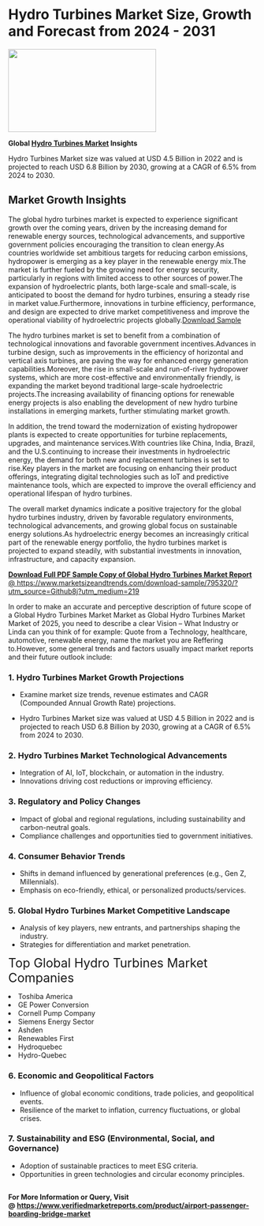<H1>Hydro Turbines Market Size, Growth and Forecast from 2024 - 2031</H1><img class="aligncenter size-medium wp-image-584254" src="https://thirdeyenews.in/wp-content/uploads/2024/09/Global-Market-Research-300x168.jpeg" alt="" width="300" height="168" /><p><strong>Global&nbsp;<a href="https://www.marketsizeandtrends.com/download-sample/795320/?utm_source=Github8j?utm_medium=219">Hydro Turbines Market</a> Insights</strong></p><p>Hydro Turbines Market size was valued at USD 4.5 Billion in 2022 and is projected to reach USD 6.8 Billion by 2030, growing at a CAGR of 6.5% from 2024 to 2030.</p><p><h2>Market Growth Insights</h2> <p>The global hydro turbines market is expected to experience significant growth over the coming years, driven by the increasing demand for renewable energy sources, technological advancements, and supportive government policies encouraging the transition to clean energy.As countries worldwide set ambitious targets for reducing carbon emissions, hydropower is emerging as a key player in the renewable energy mix.The market is further fueled by the growing need for energy security, particularly in regions with limited access to other sources of power.The expansion of hydroelectric plants, both large-scale and small-scale, is anticipated to boost the demand for hydro turbines, ensuring a steady rise in market value.Furthermore, innovations in turbine efficiency, performance, and design are expected to drive market competitiveness and improve the operational viability of hydroelectric projects globally.<a href="download_link" target="_blank">Download Sample</a> </p> <p>The hydro turbines market is set to benefit from a combination of technological innovations and favorable government incentives.Advances in turbine design, such as improvements in the efficiency of horizontal and vertical axis turbines, are paving the way for enhanced energy generation capabilities.Moreover, the rise in small-scale and run-of-river hydropower systems, which are more cost-effective and environmentally friendly, is expanding the market beyond traditional large-scale hydroelectric projects.The increasing availability of financing options for renewable energy projects is also enabling the development of new hydro turbine installations in emerging markets, further stimulating market growth.</p> <p>In addition, the trend toward the modernization of existing hydropower plants is expected to create opportunities for turbine replacements, upgrades, and maintenance services.With countries like China, India, Brazil, and the U.S.continuing to increase their investments in hydroelectric energy, the demand for both new and replacement turbines is set to rise.Key players in the market are focusing on enhancing their product offerings, integrating digital technologies such as IoT and predictive maintenance tools, which are expected to improve the overall efficiency and operational lifespan of hydro turbines.</p> <p>The overall market dynamics indicate a positive trajectory for the global hydro turbines industry, driven by favorable regulatory environments, technological advancements, and growing global focus on sustainable energy solutions.As hydroelectric energy becomes an increasingly critical part of the renewable energy portfolio, the hydro turbines market is projected to expand steadily, with substantial investments in innovation, infrastructure, and capacity expansion.</p> <p><a href="get_more_link" target="_blank"></p><p><span class=""><strong>Download Full PDF Sample Copy of Global Hydro Turbines Market Report</strong> @ <a href="https://www.marketsizeandtrends.com/download-sample/795320/?utm_source=Github8j?utm_medium=219" target="_blank">https://www.marketsizeandtrends.com/download-sample/795320/?utm_source=Github8j?utm_medium=219</a></span></p><p>In order to make an accurate and perceptive description of future scope of a Global&nbsp;Hydro Turbines Market Market as Global&nbsp;Hydro Turbines Market Market of 2025, you need to describe a clear Vision &ndash; What Industry or Linda can you think of for example: Quote from a Technology, healthcare, automotive, renewable energy, name the market you are Reffering to.However, some general trends and factors usually impact market reports and their future outlook include:</p><h3>1.&nbsp;<strong>Hydro Turbines Market Growth Projections</strong></h3><ul><li>Examine market size trends, revenue estimates and CAGR (Compounded Annual Growth Rate) projections.</li><li><p>Hydro Turbines Market size was valued at USD 4.5 Billion in 2022 and is projected to reach USD 6.8 Billion by 2030, growing at a CAGR of 6.5% from 2024 to 2030.</p></li></ul><h3>2.&nbsp;<strong>Hydro Turbines Market Technological Advancements</strong></h3><ul><li>Integration of AI, IoT, blockchain, or automation in the industry.</li><li>Innovations driving cost reductions or improving efficiency.</li></ul><h3>3.&nbsp;<strong>Regulatory and Policy Changes</strong></h3><ul><li>Impact of global and regional regulations, including sustainability and carbon-neutral goals.</li><li>Compliance challenges and opportunities tied to government initiatives.</li></ul><h3>4.&nbsp;<strong>Consumer Behavior Trends</strong></h3><ul><li>Shifts in demand influenced by generational preferences (e.g., Gen Z, Millennials).</li><li>Emphasis on eco-friendly, ethical, or personalized products/services.</li></ul><h3>5.&nbsp;<strong>Global Hydro Turbines Market Competitive Landscape</strong></h3><ul><li>Analysis of key players, new entrants, and partnerships shaping the industry.</li><li>Strategies for differentiation and market penetration.</li></ul><p data-pm-slice="1 1 []"><span style="color: inherit; font-family: inherit; font-size: 25px;">Top Global Hydro Turbines Market Companies</span></p><div class="" data-test-id=""><p><li>Toshiba America</li><li> GE Power Conversion</li><li> Cornell Pump Company</li><li> Siemens Energy Sector</li><li> Ashden</li><li> Renewables First</li><li> Hydroquebec</li><li> Hydro-Quebec</li></p></div><h3>6.&nbsp;<strong>Economic and Geopolitical Factors</strong></h3><ul><li>Influence of global economic conditions, trade policies, and geopolitical events.</li><li>Resilience of the market to inflation, currency fluctuations, or global crises.</li></ul><h3>7.&nbsp;<strong>Sustainability and ESG (Environmental, Social, and Governance)</strong></h3><ul><li>Adoption of sustainable practices to meet ESG criteria.</li><li>Opportunities in green technologies and circular economy principles.</li></ul><h2><strong style="font-size: 14px;">For More Information or Query, Visit @&nbsp;</strong><a style="background-color: #ffffff; font-size: 14px;" href="https://www.marketsizeandtrends.com/report/hydro-turbines-market/" target="_blank">https://www.verifiedmarketreports.com/product/airport-passenger-boarding-bridge-market</a></h2>
